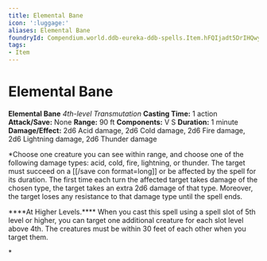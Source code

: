 ```yaml
---
title: Elemental Bane
icon: ':luggage:'
aliases: Elemental Bane
foundryId: Compendium.world.ddb-eureka-ddb-spells.Item.hFQIjadt5DrIHQwy
tags:
- Item
---
```


# Elemental Bane

**Elemental Bane**
_4th-level Transmutation_
**Casting Time:** 1 action
**Attack/Save:** None
**Range:** 90 ft
**Components:** V S
**Duration:** 1 minute
**Damage/Effect:** 2d6 Acid damage, 2d6 Cold damage, 2d6 Fire damage, 2d6 Lightning damage, 2d6 Thunder damage

*Choose one creature you can see within range, and choose one of the following damage types: acid, cold, fire, lightning, or thunder. The target must succeed on a [[/save con format=long]] or be affected by the spell for its duration. The first time each turn the affected target takes damage of the chosen type, the target takes an extra 2d6 damage of that type. Moreover, the target loses any resistance to that damage type until the spell ends.
<p class="s19">****At Higher Levels.**** <span class="p">When you cast this spell using a spell slot of 5th level or higher, you can target one additional creature for each slot level above 4th. The </span>creatures must be within 30 feet of each other when you target them.</p>*